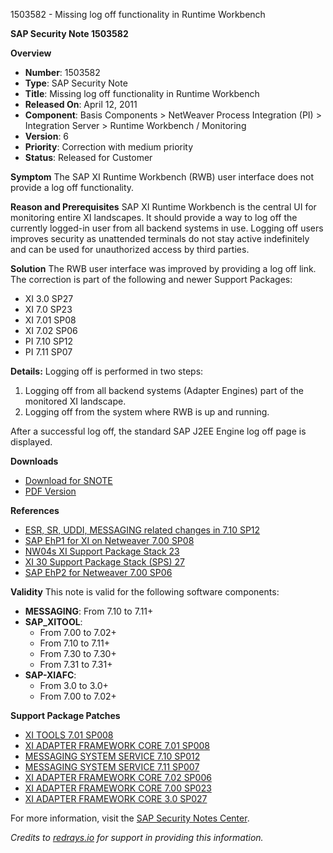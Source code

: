 1503582 - Missing log off functionality in Runtime Workbench

**SAP Security Note 1503582**

**Overview**
- **Number**: 1503582
- **Type**: SAP Security Note
- **Title**: Missing log off functionality in Runtime Workbench
- **Released On**: April 12, 2011
- **Component**: Basis Components > NetWeaver Process Integration (PI) > Integration Server > Runtime Workbench / Monitoring
- **Version**: 6
- **Priority**: Correction with medium priority
- **Status**: Released for Customer

**Symptom**
The SAP XI Runtime Workbench (RWB) user interface does not provide a log off functionality.

**Reason and Prerequisites**
SAP XI Runtime Workbench is the central UI for monitoring entire XI landscapes. It should provide a way to log off the currently logged-in user from all backend systems in use. Logging off users improves security as unattended terminals do not stay active indefinitely and can be used for unauthorized access by third parties.

**Solution**
The RWB user interface was improved by providing a log off link. The correction is part of the following and newer Support Packages:
- XI 3.0 SP27
- XI 7.0 SP23
- XI 7.01 SP08
- XI 7.02 SP06
- PI 7.10 SP12
- PI 7.11 SP07

**Details:**
Logging off is performed in two steps:
1. Logging off from all backend systems (Adapter Engines) part of the monitored XI landscape.
2. Logging off from the system where RWB is up and running.

After a successful log off, the standard SAP J2EE Engine log off page is displayed.

**Downloads**
- [Download for SNOTE](https://notesdownloads.sap.com/note/0040000017229042017)
- [PDF Version](https://userapps.support.sap.com/sap/support/sfm/notes/print/0001503582?language=en-US&token=63EDECB03DEAB4EC4F922A53F18D0B90)

**References**
- [ESR, SR, UDDI, MESSAGING related changes in 7.10 SP12](https://me.sap.com/notes/1570041)
- [SAP EhP1 for XI on Netweaver 7.00 SP08](https://me.sap.com/notes/1531912)
- [NW04s XI Support Package Stack 23](https://me.sap.com/notes/1530712)
- [XI 30 Support Package Stack (SPS) 27](https://me.sap.com/notes/1522687)
- [SAP EhP2 for Netweaver 7.00 SP06](https://me.sap.com/notes/1520195)

**Validity**
This note is valid for the following software components:
- **MESSAGING**: From 7.10 to 7.11+
- **SAP_XITOOL**: 
  - From 7.00 to 7.02+
  - From 7.10 to 7.11+
  - From 7.30 to 7.30+
  - From 7.31 to 7.31+
- **SAP-XIAFC**: 
  - From 3.0 to 3.0+
  - From 7.00 to 7.02+

**Support Package Patches**
- [XI TOOLS 7.01 SP008](https://me.sap.com/sap/support/swdc/notes?cvnr=01200314690200007191&support_package=SP008&patch_level=000000)
- [XI ADAPTER FRAMEWORK CORE 7.01 SP008](https://me.sap.com/sap/support/swdc/notes?cvnr=01200314690200007189&support_package=SP008&patch_level=000000)
- [MESSAGING SYSTEM SERVICE 7.10 SP012](https://me.sap.com/sap/support/swdc/notes?cvnr=01200314690200005724&support_package=SP012&patch_level=000000)
- [MESSAGING SYSTEM SERVICE 7.11 SP007](https://me.sap.com/sap/support/swdc/notes?cvnr=01200314690200006983&support_package=SP007&patch_level=000000)
- [XI ADAPTER FRAMEWORK CORE 7.02 SP006](https://me.sap.com/sap/support/swdc/notes?cvnr=01200615320200012551&support_package=SP006&patch_level=000000)
- [XI ADAPTER FRAMEWORK CORE 7.00 SP023](https://me.sap.com/sap/support/swdc/notes?cvnr=01200615320200007813&support_package=SP023&patch_level=000000)
- [XI ADAPTER FRAMEWORK CORE 3.0 SP027](https://me.sap.com/sap/support/swdc/notes?cvnr=01200314690200004161&support_package=SP027&patch_level=000000)

For more information, visit the [SAP Security Notes Center](https://me.sap.com/).

*Credits to [redrays.io](https://redrays.io) for support in providing this information.*